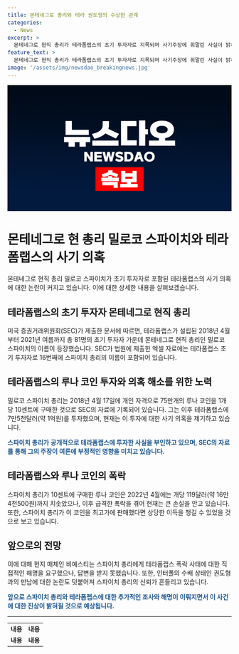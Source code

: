 ```yaml
---
title: 몬테네그로 총리와 테라 권도형의 수상한 관계
categories:
  - News
excerpt: >
  몬테네그로 현직 총리가 테라폼랩스의 초기 투자자로 지목되며 사기주장에 휘말린 사실이 밝혀졌다. SEC가 제출한 자료에 따르면 총리는 75만개의 루나 코인을 10센트에 구매한 것으로 확인되었으며, 이에 대한 주장이 제기되었다. 이에 대한 공식 답변이 없는 가운데, 총리는 권도형과의 만남 논란에 휩싸였으며, 2021년 9월 인터폴 수배된 권씨를 만났다고 전해졌다. 스파이치 총리는 지난해 대선과 총선에서 승리를 거두고 총리직을 맡게 되었다. 이에 대한 논란이 일면서 몬테네그로 사회에 큰 파장을 일으켰다. (제보는 jebo@cbs.co.kr, @노컷뉴스 카카오톡 채널, https://url.kr/b71afn)
feature_text: >
  몬테네그로 현직 총리가 테라폼랩스의 초기 투자자로 지목되며 사기주장에 휘말린 사실이 밝혀졌다. SEC가 제출한 자료에 따르면 총리는 75만개의 루나 코인을 10센트에 구매한 것으로 확인되었으며, 이에 대한 주장이 제기되었다. 이에 대한 공식 답변이 없는 가운데, 총리는 권도형과의 만남 논란에 휩싸였으며, 2021년 9월 인터폴 수배된 권씨를 만났다고 전해졌다. 스파이치 총리는 지난해 대선과 총선에서 승리를 거두고 총리직을 맡게 되었다. 이에 대한 논란이 일면서 몬테네그로 사회에 큰 파장을 일으켰다. (제보는 jebo@cbs.co.kr, @노컷뉴스 카카오톡 채널, https://url.kr/b71afn)
image: '/assets/img/newsdao_breakingnews.jpg'
---
```


<p><img src="/assets/img/newsdao_breakingnews.jpg" alt="firstkoreanews 속보" /></p>

<h1>몬테네그로 현 총리 밀로코 스파이치와 테라폼랩스의 사기 의혹</h1>

<p data-ke-size="size16">몬테네그로 현직 총리 밀로코 스파이치가 초기 투자자로 포함된 테라폼랩스의 사기 의혹에 대한 논란이 커지고 있습니다. 이에 대한 상세한 내용을 살펴보겠습니다.</p>

<h2>테라폼랩스의 초기 투자자 몬테네그로 현직 총리</h2>

<p>미국 증권거래위원회(SEC)가 제출한 문서에 따르면, 테라폼랩스가 설립된 2018년 4월부터 2021년 여름까지 총 81명의 초기 투자자 가운데 몬테네그로 현직 총리인 밀로코 스파이치의 이름이 등장했습니다. SEC가 법원에 제출한 엑셀 자료에는 테라폼랩스 초기 투자자로 16번째에 스파이치 총리의 이름이 포함되어 있습니다.</p>

<h2>테라폼랩스의 루나 코인 투자와 의혹 해소를 위한 노력</h2>

<p>밀로코 스파이치 총리는 2018년 4월 17일에 개인 자격으로 75만개의 루나 코인을 1개당 10센트에 구매한 것으로 SEC의 자료에 기록되어 있습니다. 그는 이후 테라폼랩스에 7만5천달러(약 1억원)를 투자했으며, 현재는 이 투자에 대한 사기 의혹을 제기하고 있습니다.</p>

<p><b><span style="color: #1a5490;">스파이치 총리가 공개적으로 테라폼랩스에 투자한 사실을 부인하고 있으며, SEC의 자료를 통해 그의 주장이 여론에 부정적인 영향을 미치고 있습니다.</span></b></p>

<h2>테라폼랩스와 루나 코인의 폭락</h2>

<p>스파이치 총리가 10센트에 구매한 루나 코인은 2022년 4월에는 개당 119달러(약 16만4천500원)까지 치솟았으나, 이후 급격한 폭락을 겪어 현재는 큰 손실을 안고 있습니다. 또한, 스파이치 총리가 이 코인을 최고가에 판매했다면 상당한 이득을 챙길 수 있었을 것으로 보고 있습니다.</p>

<h2>앞으로의 전망</h2>

<p>이에 대해 현지 매체인 비예스티는 스파이치 총리에게 테라폼랩스 폭락 사태에 대한 직접적인 해명을 요구했으나, 답변을 받지 못했습니다. 또한, 인터폴의 수배 상태인 권도형과의 만남에 대한 논란도 덧붙어져 스파이치 총리의 신뢰가 흔들리고 있습니다.</p>

<p><b><span style="color: #1a5490;">앞으로 스파이치 총리와 테라폼랩스에 대한 추가적인 조사와 해명이 이뤄지면서 이 사건에 대한 진상이 밝혀질 것으로 예상됩니다.</span></b></p>

<hr>

<table>
<tbody>
<tr>
<td style="text-align: center; height: 17px;"><b>내용</b></td>
<td style="text-align: center; height: 17px;"><b>내용</b></td>
</tr>
<tr>
<td style="text-align: center; height: 17px;"><b>내용</b></td>
<td style="text-align: center; height: 17px;"><b>내용</b></td>
</tr>
</tbody>
</table>

